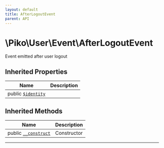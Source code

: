 ```yaml
---
layout: default
title: AfterLogoutEvent
parent: API
---
```




# \Piko\User\Event\AfterLogoutEvent

Event emitted after user logout









## Inherited Properties

| Name | Description |
|------|-------------|
| public [`$identity`](LogEvent.md#property_identity) |   |


## Inherited Methods

| Name | Description |
|------|-------------|
| public [`__construct`](/LogEvent.md#method___construct) | Constructor |

-----



